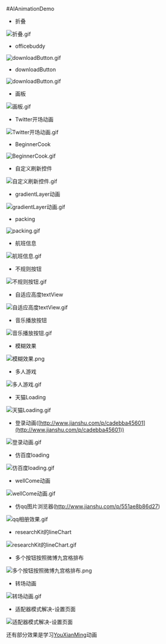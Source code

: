 #AIAnimationDemo

+ 折叠

![折叠.gif](https://github.com/aizexin/AIAnimationDemo/blob/master/AIAnimationDemo/GIF/折叠.gif)

+ officebuddy

![downloadButton.gif](https://github.com/aizexin/AIAnimationDemo/blob/master/AIAnimationDemo/GIF/officebuddy.gif)

+ downloadButton

![downloadButton.gif](https://github.com/aizexin/AIAnimationDemo/blob/master/AIAnimationDemo/GIF/downloadButton.gif)

+ 画板

![画板.gif](https://github.com/aizexin/AIAnimationDemo/blob/master/AIAnimationDemo/GIF/画板.gif)


+ Twitter开场动画

![Twitter开场动画.gif](https://github.com/aizexin/AIAnimationDemo/blob/master/AIAnimationDemo/GIF/Twitter开场动画.gif)

+ BeginnerCook

![BeginnerCook.gif](https://github.com/aizexin/AIAnimationDemo/blob/master/AIAnimationDemo/GIF/BeginnerCook.gif)

+ 自定义刷新控件

![自定义刷新控件.gif](https://github.com/aizexin/AIAnimationDemo/blob/master/AIAnimationDemo/GIF/自定义刷新控件.gif)

+ gradientLayer动画

![gradientLayer动画.gif](https://github.com/aizexin/AIAnimationDemo/blob/master/AIAnimationDemo/GIF/辉光效果.gif)

+ packing

![packing.gif](https://github.com/aizexin/AIAnimationDemo/blob/master/AIAnimationDemo/GIF/packing.gif)

+ 航班信息

![航班信息.gif](https://github.com/aizexin/AIAnimationDemo/blob/master/AIAnimationDemo/GIF/航班信息.gif)


+ 不规则按钮

![不规则按钮.gif](https://github.com/aizexin/AIAnimationDemo/blob/master/AIAnimationDemo/GIF/不规则按钮.gif)

+ 自适应高度textView

![自适应高度textView.gif](https://github.com/aizexin/AIAnimationDemo/blob/master/AIAnimationDemo/GIF/自适应高度textView.gif)


+ 音乐播放按钮

![音乐播放按钮.gif](https://github.com/aizexin/AIAnimationDemo/blob/master/AIAnimationDemo/GIF/音乐播放按钮.gif)

+ 模糊效果

![模糊效果.png](http://upload-images.jianshu.io/upload_images/1389261-13ef39de9f997b70.png?imageMogr2/auto-orient/strip%7CimageView2/2/w/300)

+ 多人游戏

![多人游戏.gif](https://github.com/aizexin/AIAnimationDemo/blob/master/AIAnimationDemo/GIF/多人游戏.gif)


+ 天猫Loading

![天猫Loading.gif](http://upload-images.jianshu.io/upload_images/1389261-0e921079215f2186.gif?imageMogr2/auto-orient/strip)

+ 登录动画([http://www.jianshu.com/p/cadebba45601](http://www.jianshu.com/p/cadebba45601))

![登录动画.gif](https://github.com/aizexin/AIAnimationDemo/blob/master/AIAnimationDemo/GIF/登录.gif)

+ 仿百度loading

![仿百度loading.gif](http://upload-images.jianshu.io/upload_images/1389261-02b39f56c5e297d8.gif?imageMogr2/auto-orient/strip)

+ wellCome动画

![wellCome动画.gif](http://upload-images.jianshu.io/upload_images/1389261-15c61e1b8971b4fb.gif?imageMogr2/auto-orient/strip)

+ 仿qq图片浏览器(http://www.jianshu.com/p/551ae8b86d27)

![qq相册效果.gif](http://upload-images.jianshu.io/upload_images/1389261-f6d26dc0b440d838.gif?imageMogr2/auto-orient/strip)

+ researchKit的lineChart

![researchKit的lineChart.gif](http://upload-images.jianshu.io/upload_images/1389261-f68e9e9f336b3dd5.gif?imageMogr2/auto-orient/strip)

+ 多个按钮按照微博九宫格排布

![多个按钮按照微博九宫格排布.png](http://upload-images.jianshu.io/upload_images/1389261-8bda563235c41e05.png?imageMogr2/auto-orient/strip%7CimageView2/2/w/300)

+ 转场动画

![转场动画.gif](https://github.com/aizexin/AIAnimationDemo/blob/master/AIAnimationDemo/GIF/转场动画.gif)

+ 适配器模式解决-设置页面

![适配器模式解决-设置页面](http://upload-images.jianshu.io/upload_images/1389261-95832670a2f35f77.png?imageMogr2/auto-orient/strip%7CimageView2/2/w/300)



还有部分效果是学习[YouXianMing](https://github.com/YouXianMing)动画
